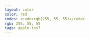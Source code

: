 ```yaml
---
layout: color
color: red
codes: <code>rgb(255, 55, 55)</code>
rgb: 255, 55, 55
tags: apple-ios7
---
```

